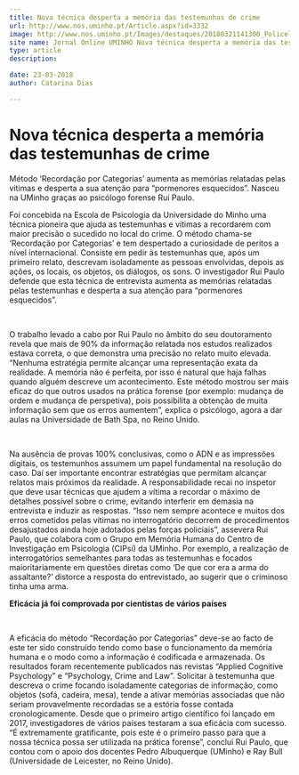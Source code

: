 ```yaml
---
title: Nova técnica desperta a memória das testemunhas de crime
url: http://www.nos.uminho.pt/Article.aspx?id=3332
image: http://www.nos.uminho.pt/Images/destaques/20180321141300_Policeline.jpg
site name: Jornal Online UMINHO Nova técnica desperta a memória das testemunhas de crime
type: article
description: 

date: 23-03-2018
author: Catarina Dias

---
```

# Nova técnica desperta a memória das testemunhas de crime


  

Método ‘Recordação por Categorias’ aumenta as memórias relatadas pelas vítimas e desperta a sua atenção para “pormenores esquecidos”. Nasceu na UMinho graças ao psicólogo forense Rui Paulo.

Foi concebida na Escola de Psicologia da Universidade do Minho uma técnica pioneira que ajuda as testemunhas e vítimas a recordarem com maior precisão o sucedido no local do crime. O método chama-se ‘Recordação por Categorias’ e tem despertado a curiosidade de peritos a nível internacional. Consiste em pedir às testemunhas que, após um primeiro relato, descrevam isoladamente as pessoas envolvidas, depois as ações, os locais, os objetos, os diálogos, os sons. O investigador Rui Paulo defende que esta técnica de entrevista aumenta as memórias relatadas pelas testemunhas e desperta a sua atenção para “pormenores esquecidos”.

 

O trabalho levado a cabo por Rui Paulo no âmbito do seu doutoramento revela que mais de 90% da informação relatada nos estudos realizados estava correta, o que demonstra uma precisão no relato muito elevada. “Nenhuma estratégia permite alcançar uma representação exata da realidade. A memória não é perfeita, por isso é natural que haja falhas quando alguém descreve um acontecimento. Este método mostrou ser mais eficaz do que outros usados na prática forense (por exemplo: mudança de ordem e mudança de perspetiva), pois possibilita a obtenção de muita informação sem que os erros aumentem”, explica o psicólogo, agora a dar aulas na Universidade de Bath Spa, no Reino Unido. 

 

Na ausência de provas 100% conclusivas, como o ADN e as impressões digitais, os testemunhos assumem um papel fundamental na resolução do caso. Daí ser importante encontrar estratégias que permitam alcançar relatos mais próximos da realidade. A responsabilidade recai no inspetor que deve usar técnicas que ajudem a vítima a recordar o máximo de detalhes possível sobre o crime, evitando interferir em demasia na entrevista e induzir as respostas. “Isso nem sempre acontece e muitos dos erros cometidos pelas vítimas no interrogatório decorrem de procedimentos desajustados ainda hoje adotados pelas forças policiais”, assevera Rui Paulo, que colabora com o Grupo em Memória Humana do Centro de Investigação em Psicologia (CIPsi) da UMinho. Por exemplo, a realização de interrogatórios semelhantes para todas as testemunhas e focados maioritariamente em questões diretas como ‘De que cor era a arma do assaltante?’ distorce a resposta do entrevistado, ao sugerir que o criminoso tinha uma arma.

**Eficácia já foi comprovada por cientistas de vários países** 

 

A eficácia do método “Recordação por Categorias” deve-se ao facto de este ter sido construído tendo como base o funcionamento da memória humana e o modo como a informação é codificada e armazenada. Os resultados foram recentemente publicados nas revistas “Applied Cognitive Psychology” e “Psychology, Crime and Law”. Solicitar à testemunha que descreva o crime focando isoladamente categorias de informação, como objetos (sofá, cadeira, mesa), tende a ativar memórias associadas que não seriam provavelmente recordadas se a estória fosse contada cronologicamente. Desde que o primeiro artigo científico foi lançado em 2017, investigadores de vários países testaram a sua eficácia com sucesso. “É extremamente gratificante, pois este é o primeiro passo para que a nossa técnica possa ser utilizada na prática forense”, conclui Rui Paulo, que contou com o apoio dos docentes Pedro Albuquerque (UMinho) e Ray Bull (Universidade de Leicester, no Reino Unido).
 

 

